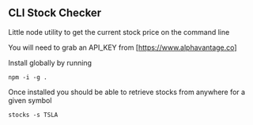 ## CLI Stock Checker

Little node utility to get the current stock price on the command line

You will need to grab an API_KEY from [https://www.alphavantage.co]

Install globally by running

`npm -i -g .`

Once installed you should be able to retrieve stocks from anywhere for a given symbol

`stocks -s TSLA`
